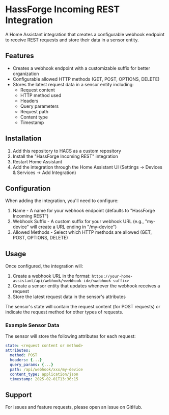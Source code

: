 # HassForge Incoming REST Integration

A Home Assistant integration that creates a configurable webhook endpoint to receive REST requests and store their data in a sensor entity.

## Features

- Creates a webhook endpoint with a customizable suffix for better organization
- Configurable allowed HTTP methods (GET, POST, OPTIONS, DELETE)
- Stores the latest request data in a sensor entity including:
  - Request content
  - HTTP method used
  - Headers
  - Query parameters
  - Request path
  - Content type
  - Timestamp

## Installation

1. Add this repository to HACS as a custom repository
2. Install the "HassForge Incoming REST" integration
3. Restart Home Assistant
4. Add the integration through the Home Assistant UI (Settings -> Devices & Services -> Add Integration)

## Configuration

When adding the integration, you'll need to configure:

1. Name - A name for your webhook endpoint (defaults to "HassForge Incoming REST")
2. Webhook Suffix - A custom suffix for your webhook URL (e.g., "my-device" will create a URL ending in "/my-device")
3. Allowed Methods - Select which HTTP methods are allowed (GET, POST, OPTIONS, DELETE)

## Usage

Once configured, the integration will:

1. Create a webhook URL in the format: `https://your-home-assistant/api/webhook/<webhook-id>/<webhook-suffix>`
2. Create a sensor entity that updates whenever the webhook receives a request
3. Store the latest request data in the sensor's attributes

The sensor's state will contain the request content (for POST requests) or indicate the request method for other types of requests.

### Example Sensor Data

The sensor will store the following attributes for each request:
```yaml
state: <request content or method>
attributes:
  method: POST
  headers: {...}
  query_params: {...}
  path: /api/webhook/xxx/my-device
  content_type: application/json
  timestamp: 2025-02-01T13:36:15
```

## Support

For issues and feature requests, please open an issue on GitHub.
